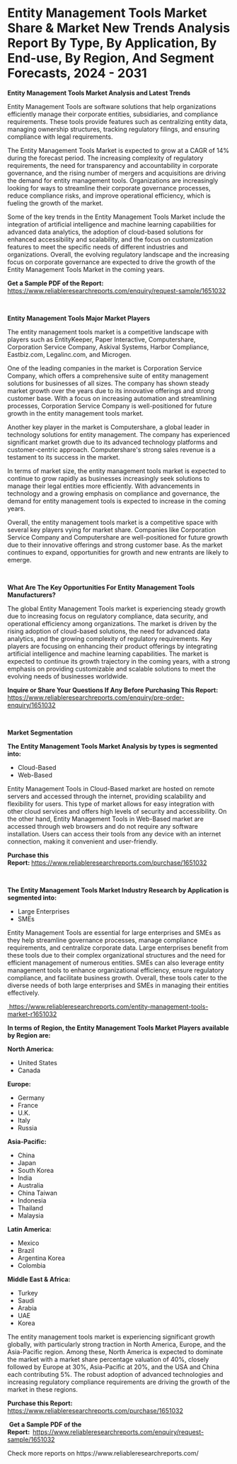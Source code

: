 <p><h1>Entity Management Tools Market Share & Market New Trends Analysis Report By Type, By Application, By End-use, By Region, And Segment Forecasts, 2024 - 2031</h1></p><p><strong>Entity Management Tools Market Analysis and Latest Trends</strong></p>
<p><p>Entity Management Tools are software solutions that help organizations efficiently manage their corporate entities, subsidiaries, and compliance requirements. These tools provide features such as centralizing entity data, managing ownership structures, tracking regulatory filings, and ensuring compliance with legal requirements.</p><p>The Entity Management Tools Market is expected to grow at a CAGR of 14% during the forecast period. The increasing complexity of regulatory requirements, the need for transparency and accountability in corporate governance, and the rising number of mergers and acquisitions are driving the demand for entity management tools. Organizations are increasingly looking for ways to streamline their corporate governance processes, reduce compliance risks, and improve operational efficiency, which is fueling the growth of the market.</p><p>Some of the key trends in the Entity Management Tools Market include the integration of artificial intelligence and machine learning capabilities for advanced data analytics, the adoption of cloud-based solutions for enhanced accessibility and scalability, and the focus on customization features to meet the specific needs of different industries and organizations. Overall, the evolving regulatory landscape and the increasing focus on corporate governance are expected to drive the growth of the Entity Management Tools Market in the coming years.</p></p>
<p><strong>Get a Sample PDF of the Report:&nbsp;</strong> <a href="https://www.reliableresearchreports.com/enquiry/request-sample/1651032">https://www.reliableresearchreports.com/enquiry/request-sample/1651032</a></p>
<p>&nbsp;</p>
<p><strong>Entity Management Tools Major Market Players</strong></p>
<p><p>The entity management tools market is a competitive landscape with players such as EntityKeeper, Paper Interactive, Computershare, Corporation Service Company, Askival Systems, Harbor Compliance, Eastbiz.com, Legalinc.com, and Microgen. </p><p>One of the leading companies in the market is Corporation Service Company, which offers a comprehensive suite of entity management solutions for businesses of all sizes. The company has shown steady market growth over the years due to its innovative offerings and strong customer base. With a focus on increasing automation and streamlining processes, Corporation Service Company is well-positioned for future growth in the entity management tools market.</p><p>Another key player in the market is Computershare, a global leader in technology solutions for entity management. The company has experienced significant market growth due to its advanced technology platforms and customer-centric approach. Computershare's strong sales revenue is a testament to its success in the market.</p><p>In terms of market size, the entity management tools market is expected to continue to grow rapidly as businesses increasingly seek solutions to manage their legal entities more efficiently. With advancements in technology and a growing emphasis on compliance and governance, the demand for entity management tools is expected to increase in the coming years.</p><p>Overall, the entity management tools market is a competitive space with several key players vying for market share. Companies like Corporation Service Company and Computershare are well-positioned for future growth due to their innovative offerings and strong customer base. As the market continues to expand, opportunities for growth and new entrants are likely to emerge.</p></p>
<p>&nbsp;</p>
<p><strong>What Are The Key Opportunities For Entity Management Tools Manufacturers?</strong></p>
<p><p>The global Entity Management Tools market is experiencing steady growth due to increasing focus on regulatory compliance, data security, and operational efficiency among organizations. The market is driven by the rising adoption of cloud-based solutions, the need for advanced data analytics, and the growing complexity of regulatory requirements. Key players are focusing on enhancing their product offerings by integrating artificial intelligence and machine learning capabilities. The market is expected to continue its growth trajectory in the coming years, with a strong emphasis on providing customizable and scalable solutions to meet the evolving needs of businesses worldwide.</p></p>
<p><strong>Inquire or Share Your Questions If Any Before Purchasing This Report:</strong> <a href="https://www.reliableresearchreports.com/enquiry/pre-order-enquiry/1651032">https://www.reliableresearchreports.com/enquiry/pre-order-enquiry/1651032</a></p>
<p>&nbsp;</p>
<p><strong>Market Segmentation</strong></p>
<p><strong>The Entity Management Tools Market Analysis by types is segmented into:</strong></p>
<p><ul><li>Cloud-Based</li><li>Web-Based</li></ul></p>
<p><p>Entity Management Tools in Cloud-Based market are hosted on remote servers and accessed through the internet, providing scalability and flexibility for users. This type of market allows for easy integration with other cloud services and offers high levels of security and accessibility. On the other hand, Entity Management Tools in Web-Based market are accessed through web browsers and do not require any software installation. Users can access their tools from any device with an internet connection, making it convenient and user-friendly.</p></p>
<p><strong>Purchase this Report:&nbsp;</strong><a href="https://www.reliableresearchreports.com/purchase/1651032">https://www.reliableresearchreports.com/purchase/1651032</a></p>
<p>&nbsp;</p>
<p><strong>The Entity Management Tools Market Industry Research by Application is segmented into:</strong></p>
<p><ul><li>Large Enterprises</li><li>SMEs</li></ul></p>
<p><p>Entity Management Tools are essential for large enterprises and SMEs as they help streamline governance processes, manage compliance requirements, and centralize corporate data. Large enterprises benefit from these tools due to their complex organizational structures and the need for efficient management of numerous entities. SMEs can also leverage entity management tools to enhance organizational efficiency, ensure regulatory compliance, and facilitate business growth. Overall, these tools cater to the diverse needs of both large enterprises and SMEs in managing their entities effectively.</p></p>
<p><a href="https://www.reliableresearchreports.com/entity-management-tools-market-r1651032">&nbsp;https://www.reliableresearchreports.com/entity-management-tools-market-r1651032</a></p>
<p><strong>In terms of Region, the Entity Management Tools Market Players available by Region are:</strong></p>
<p>
    <p> <strong> North America: </strong>
        <ul>
            <li>United States</li>
            <li>Canada</li>
        </ul>
        </p> 
    <p> <strong> Europe: </strong>
        <ul>
            <li>Germany</li>
            <li>France</li>
            <li>U.K.</li>
            <li>Italy</li>
            <li>Russia</li>
        </ul>
        </p> 
    <p> <strong> Asia-Pacific: </strong>
        <ul>
            <li>China</li>
            <li>Japan</li>
            <li>South Korea</li>
            <li>India</li>
            <li>Australia</li>
            <li>China Taiwan</li>
            <li>Indonesia</li>
            <li>Thailand</li>
            <li>Malaysia</li>
        </ul>
        </p> 
    <p> <strong> Latin America: </strong>
        <ul>
            <li>Mexico</li>
            <li>Brazil</li>
            <li>Argentina Korea</li>
            <li>Colombia</li>
        </ul>
        </p> 
    <p> <strong> Middle East & Africa: </strong>
        <ul>
            <li>Turkey</li>
            <li>Saudi</li>
            <li>Arabia</li>
            <li>UAE</li>
            <li>Korea</li>
        </ul>
    </p>
    </p>
<p><p>The entity management tools market is experiencing significant growth globally, with particularly strong traction in North America, Europe, and the Asia-Pacific region. Among these, North America is expected to dominate the market with a market share percentage valuation of 40%, closely followed by Europe at 30%, Asia-Pacific at 20%, and the USA and China each contributing 5%. The robust adoption of advanced technologies and increasing regulatory compliance requirements are driving the growth of the market in these regions.</p></p>
<p><strong>Purchase this Report: </strong><a href="https://www.reliableresearchreports.com/purchase/1651032">https://www.reliableresearchreports.com/purchase/1651032</a></p>
<p>&nbsp;<strong>Get a Sample PDF of the Report:&nbsp;&nbsp;</strong><a href="https://www.reliableresearchreports.com/enquiry/request-sample/1651032">https://www.reliableresearchreports.com/enquiry/request-sample/1651032</a></p>
<p><strong></strong></p>
<p>Check more reports on https://www.reliableresearchreports.com/</p>
